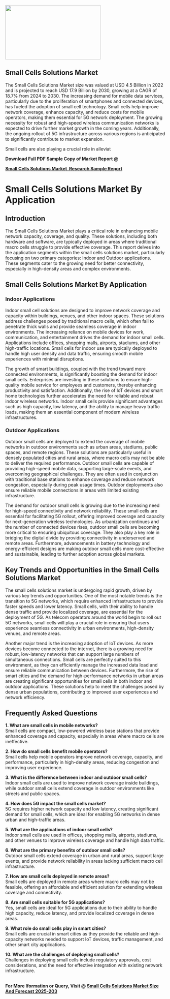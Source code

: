 <p><img class="alignnone size-medium wp-image-20088" src="https://ffe5etoiles.com/wp-content/uploads/2024/12/MST1-300x171.png" alt="" width="300" height="171" /></p><p><p> <h2>Small Cells Solutions Market </h2><p>The Small Cells Solutions Market size was valued at USD 4.5 Billion in 2022 and is projected to reach USD 17.9 Billion by 2030, growing at a CAGR of 18.7% from 2024 to 2030. The increasing demand for mobile data services, particularly due to the proliferation of smartphones and connected devices, has fueled the adoption of small cell technology. Small cells help improve network coverage, enhance capacity, and reduce costs for mobile operators, making them essential for 5G network deployment. The growing necessity for robust and high-speed wireless communication networks is expected to drive further market growth in the coming years. Additionally, the ongoing rollout of 5G infrastructure across various regions is anticipated to significantly contribute to market expansion.</p><p>Small cells are also playing a crucial role in alleviat</p><p><strong>Download Full PDF Sample Copy of Market Report @</strong></p><p><strong><a href="https://www.verifiedmarketreports.com/download-sample/?rid=294678&utm_source=Sites-google&utm_medium=265" target="_blank">Small Cells Solutions Market &nbsp;Research Sample Report</a></strong></p><p><h1>Small Cells Solutions Market By Application</h1><h2>Introduction</h2><p>The Small Cells Solutions Market plays a critical role in enhancing mobile network capacity, coverage, and quality. These solutions, including both hardware and software, are typically deployed in areas where traditional macro cells struggle to provide effective coverage. This report delves into the application segments within the small cells solutions market, particularly focusing on two primary categories: Indoor and Outdoor applications. These segments cater to the growing need for better connectivity, especially in high-density areas and complex environments.</p><h2>Small Cells Solutions Market By Application</h2><h3>Indoor Applications</h3><p>Indoor small cell solutions are designed to improve network coverage and capacity within buildings, venues, and other indoor spaces. These solutions address challenges posed by traditional macro cells, which often fail to penetrate thick walls and provide seamless coverage in indoor environments. The increasing reliance on mobile devices for work, communication, and entertainment drives the demand for indoor small cells. Applications include offices, shopping malls, airports, stadiums, and other high-traffic locations. Small cells for indoor use are typically deployed to handle high user density and data traffic, ensuring smooth mobile experiences with minimal disruptions.</p><p>The growth of smart buildings, coupled with the trend toward more connected environments, is significantly boosting the demand for indoor small cells. Enterprises are investing in these solutions to ensure high-quality mobile service for employees and customers, thereby enhancing productivity and satisfaction. Additionally, the rise of IoT devices and smart home technologies further accelerates the need for reliable and robust indoor wireless networks. Indoor small cells provide significant advantages such as high capacity, low latency, and the ability to manage heavy traffic loads, making them an essential component of modern wireless infrastructures.</p><h3>Outdoor Applications</h3><p>Outdoor small cells are deployed to extend the coverage of mobile networks in outdoor environments such as urban areas, stadiums, public spaces, and remote regions. These solutions are particularly useful in densely populated cities and rural areas, where macro cells may not be able to deliver the required performance. Outdoor small cells are capable of providing high-speed mobile data, supporting large-scale events, and overcoming geographical challenges. They are often used in conjunction with traditional base stations to enhance coverage and reduce network congestion, especially during peak usage times. Outdoor deployments also ensure reliable mobile connections in areas with limited existing infrastructure.</p><p>The demand for outdoor small cells is growing due to the increasing need for high-speed connectivity and network reliability. These small cells are essential for facilitating 5G rollout, offering improved coverage and capacity for next-generation wireless technologies. As urbanization continues and the number of connected devices rises, outdoor small cells are becoming more critical to ensuring ubiquitous coverage. They also play a key role in bridging the digital divide by providing connectivity in underserved and remote areas. Furthermore, advancements in battery technology and energy-efficient designs are making outdoor small cells more cost-effective and sustainable, leading to further adoption across global markets.</p><h2>Key Trends and Opportunities in the Small Cells Solutions Market</h2><p>The small cells solutions market is undergoing rapid growth, driven by various key trends and opportunities. One of the most notable trends is the transition to 5G networks, which require enhanced infrastructure to provide faster speeds and lower latency. Small cells, with their ability to handle dense traffic and provide localized coverage, are essential for the deployment of 5G. As telecom operators around the world begin to roll out 5G networks, small cells will play a crucial role in ensuring that users experience seamless connectivity in urban environments, high-density venues, and remote areas.</p><p>Another major trend is the increasing adoption of IoT devices. As more devices become connected to the internet, there is a growing need for robust, low-latency networks that can support large numbers of simultaneous connections. Small cells are perfectly suited to this environment, as they can efficiently manage the increased data load and ensure reliable communication between devices. Furthermore, the rise of smart cities and the demand for high-performance networks in urban areas are creating significant opportunities for small cells in both indoor and outdoor applications. These solutions help to meet the challenges posed by dense urban populations, contributing to improved user experiences and network efficiency.</p><h2>Frequently Asked Questions</h2><p><strong>1. What are small cells in mobile networks?</strong><br>Small cells are compact, low-powered wireless base stations that provide enhanced coverage and capacity, especially in areas where macro cells are ineffective.</p><p><strong>2. How do small cells benefit mobile operators?</strong><br>Small cells help mobile operators improve network coverage, capacity, and performance, particularly in high-density areas, reducing congestion and improving user experience.</p><p><strong>3. What is the difference between indoor and outdoor small cells?</strong><br>Indoor small cells are used to improve network coverage inside buildings, while outdoor small cells extend coverage in outdoor environments like streets and public spaces.</p><p><strong>4. How does 5G impact the small cells market?</strong><br>5G requires higher network capacity and low latency, creating significant demand for small cells, which are ideal for enabling 5G networks in dense urban and high-traffic areas.</p><p><strong>5. What are the applications of indoor small cells?</strong><br>Indoor small cells are used in offices, shopping malls, airports, stadiums, and other venues to improve wireless coverage and handle high data traffic.</p><p><strong>6. What are the primary benefits of outdoor small cells?</strong><br>Outdoor small cells extend coverage in urban and rural areas, support large events, and provide network reliability in areas lacking sufficient macro cell infrastructure.</p><p><strong>7. How are small cells deployed in remote areas?</strong><br>Small cells are deployed in remote areas where macro cells may not be feasible, offering an affordable and efficient solution for extending wireless coverage and connectivity.</p><p><strong>8. Are small cells suitable for 5G applications?</strong><br>Yes, small cells are ideal for 5G applications due to their ability to handle high capacity, reduce latency, and provide localized coverage in dense areas.</p><p><strong>9. What role do small cells play in smart cities?</strong><br>Small cells are crucial in smart cities as they provide the reliable and high-capacity networks needed to support IoT devices, traffic management, and other smart city applications.</p><p><strong>10. What are the challenges of deploying small cells?</strong><br>Challenges in deploying small cells include regulatory approvals, cost considerations, and the need for effective integration with existing network infrastructure.</p><strong><br />For More Iformation or Query, Visit @ <a href="https://www.verifiedmarketreports.com/product/small-cells-solutions-market/" target="_blank">Small Cells Solutions Market Size And Forecast 2025-203</a></strong></p>
